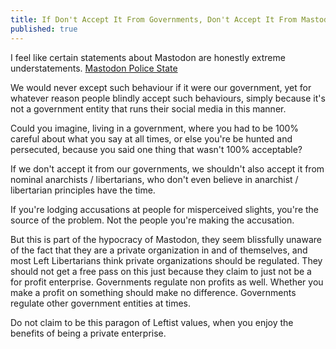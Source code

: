 ```yaml
---
title: If Don't Accept It From Governments, Don't Accept It From Mastodon
published: true
---
```

I feel like certain statements about Mastodon are honestly extreme understatements. [Mastodon Police State](https://gameliberty.club/@realcaseyrollins/104436295732520467)

We would never except such behaviour if it were our government, yet for whatever reason people blindly accept such behaviours, simply because it's not a government entity that runs their social media in this manner.

Could you imagine, living in a government, where you had to be 100% careful about what you say at all times, or else you're be hunted and persecuted, because you said one thing that wasn't 100% acceptable?

If we don't accept it from our governments, we shouldn't also accept it from nominal anarchists / libertarians, who don't even believe in anarchist / libertarian principles have the time.

If you're lodging accusations at people for misperceived slights, you're the source of the problem. Not the people you're making the accusation.

But this is part of the hypocracy of Mastodon, they seem blissfully unaware of the fact that they are a private organization in and of themselves, and most Left Libertarians think private organizations should be regulated. They should not get a free pass on this just because they claim to just not be a for profit enterprise. Governments regulate non profits as well. Whether you make a profit on something should make no difference. Governments regulate other government entities at times.

Do not claim to be this paragon of Leftist values, when you enjoy the benefits of being a private enterprise.

